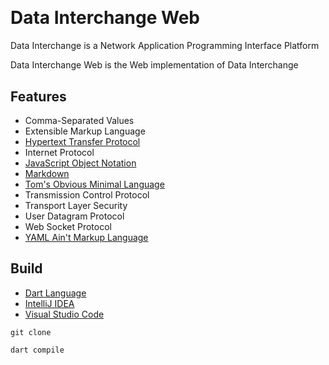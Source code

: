 [CommonMark]:https://commonmark.org/
[Dart]: https://dart.dev/
[Hypertext Transfer Protocol]: https://developer.mozilla.org/en-US/docs/Web/HTTP
[IDEA]: https://jetbrains.com/idea/
[JSON]: https://www.json.org/json-en.html
[TOML]: https://toml.io/en/
[VSCode]: https://code.visualstudio.com/docs
[YAML]: https://yaml.org/

<a href="https://github.com/HyaenaTechnologies/hyaena_technologies">
  <h1>
    <picture>
      <img src="https://github.com/HyaenaTechnologies/data_interchange_web/blob/main/assets/di_markdown.png" alt="">
    </picture>
  </h1>
</a>

# Data Interchange Web

Data Interchange is a Network Application Programming Interface Platform

Data Interchange Web is the Web implementation of Data Interchange

## Features

- Comma-Separated Values
- Extensible Markup Language
- [Hypertext Transfer Protocol][Hypertext Transfer Protocol]
- Internet Protocol
- [JavaScript Object Notation][JSON]
- [Markdown][CommonMark]
- [Tom's Obvious Minimal Language][TOML]
- Transmission Control Protocol
- Transport Layer Security
- User Datagram Protocol
- Web Socket Protocol
- [YAML Ain't Markup Language][YAML]

## Build

- [Dart Language][Dart]
- [IntelliJ IDEA][IDEA]
- [Visual Studio Code][VSCode]

```shell
git clone

dart compile
```